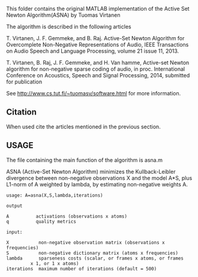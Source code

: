 This folder contains the original MATLAB implementation of the Active Set Newton Algorithm(ASNA) by Tuomas Virtanen

 

The algorithm is described in the following articles

T. Virtanen, J. F. Gemmeke, and B. Raj. Active-Set Newton
Algorithm for Overcomplete Non-Negative Representations of Audio,
IEEE Transactions on  Audio Speech and Language Processing,
volume 21 issue 11, 2013.

T. Virtanen, B. Raj, J. F. Gemmeke, and H. Van hamme, Active-set
Newton algorithm for non-negative sparse coding of audio, in proc.
International Conference on Acoustics, Speech and Signal
Processing, 2014, submitted for publication 

See http://www.cs.tut.fi/~tuomasv/software.html for more information.



Citation
---------
When used cite the articles mentioned in the previous section.


USAGE
------------

The file containing the main function of the algorithm is asna.m

ASNA (Active-Set Newton Algorithm) minimizes the Kullback-Leibler
divergence between non-negative observations X and the model A*S,
plus L1-norm of A weighted by lambda, by estimating non-negative
weights A.

    usage: A=asna(X,S,lambda,iterations)

    output 

    A          activations (observations x atoms)
    q          quality metrics

    input:

    X           non-negative observation matrix (observations x frequencies)
    S           non-negative dictionary matrix (atoms x frequencies)
    lambda      sparseness costs (scalar, or frames x atoms, or frames
             x 1, or 1 x atoms)
    iterations  maximum number of iterations (default = 500)

